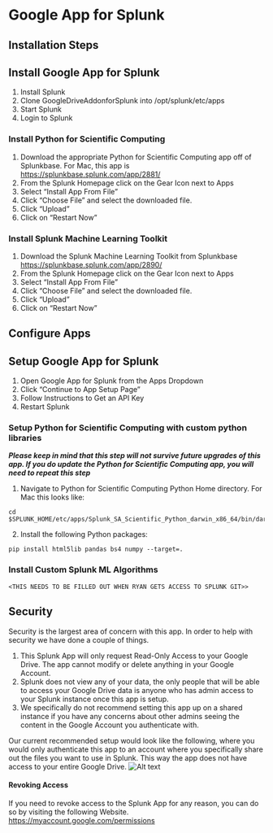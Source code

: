 
# Google App for Splunk

## Installation Steps

## Install Google App for Splunk
1. Install Splunk
2. Clone GoogleDriveAddonforSplunk into /opt/splunk/etc/apps
3. Start Splunk
4. Login to Splunk

### Install Python for Scientific Computing
1. Download the appropriate Python for Scientific Computing app off of Splunkbase. For Mac, this app is https://splunkbase.splunk.com/app/2881/
2. From the Splunk Homepage click on the Gear Icon next to Apps
3. Select “Install App From File”
4. Click “Choose File” and select the downloaded file. 
5. Click “Upload”
6. Click on “Restart Now”

### Install Splunk Machine Learning Toolkit
1. Download the Splunk Machine Learning Toolkit from Splunkbase https://splunkbase.splunk.com/app/2890/
2. From the Splunk Homepage click on the Gear Icon next to Apps
3. Select “Install App From File”
4. Click “Choose File” and select the downloaded file.
5. Click “Upload”
6. Click on “Restart Now”

## Configure Apps

## Setup Google App for Splunk
1. Open Google App for Splunk from the Apps Dropdown
2. Click “Continue to App Setup Page”
3. Follow Instructions to Get an API Key
4. Restart Splunk

### Setup Python for Scientific Computing with custom python libraries
**_Please keep in mind that this step will not survive future upgrades of this app. If you do update the Python for Scientific Computing app, you will need to repeat this step_**

1. Navigate to Python for Scientific Computing Python Home directory. For Mac this looks like:
```
cd $SPLUNK_HOME/etc/apps/Splunk_SA_Scientific_Python_darwin_x86_64/bin/darwin_x86_64/lib/python2.7
```

2. Install the following Python packages:

```
pip install html5lib pandas bs4 numpy --target=.

```

### Install Custom Splunk ML Algorithms

```<THIS NEEDS TO BE FILLED OUT WHEN RYAN GETS ACCESS TO SPLUNK GIT>>```
  
## Security

Security is the largest area of concern with this app. In order to help with security we have done a couple of things. 

1. This Splunk App will only request Read-Only Access to your Google Drive. The app cannot modify or delete anything in your Google Account.  
2. Splunk does not view any of your data, the only people that will be able to access your Google Drive data is anyone who has admin access to your Splunk instance once this app is setup. 
3. We specifically do not recommend setting this app up on a shared instance if you have any concerns about other admins seeing the content in the Google Account you authenticate with. 

Our current recommended setup would look like the following, where you would only authenticate this app to an account where you specifically share out the files you want to use in Splunk. This way the app does not have access to your entire Google Drive. 
![Alt text](/images/auth1.jpg?raw=true "Auth Option 1")

#### Revoking Access
If you need to revoke access to the Splunk App for any reason, you can do so by visiting the following Website. https://myaccount.google.com/permissions



